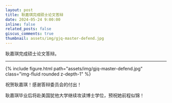 ```yaml
---
layout: post
title: 耿嘉琪完成硕士论文答辩
date: 2024-05-24 9:00:00
inline: false
related_posts: false
giscus_comments: true
thumbnail: assets/img/gjq-master-defend.jpg
---
```


耿嘉琪完成硕士论文答辩。

---
<div class="row">
    <div class="col-sm mt-3 mt-md-0">
        {% include figure.html path="assets/img/gjq-master-defend.jpg" class="img-fluid rounded z-depth-1" %}
</div>
</div>

祝贺耿嘉琪！感谢答辩委员会的付出！

耿嘉琪毕业后将赴美国犹他大学继续攻读博士学位，预祝她前程似锦！

